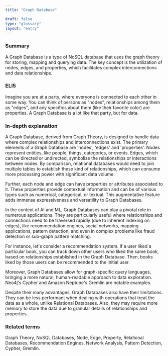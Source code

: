 ```yaml
---
title: "Graph Database"

draft: false
type: "glossary"
layout: "entry"
---
```


### Summary
A Graph Database is a type of NoSQL database that uses the graph theory for storing, mapping and querying data. The key concept is the utilization of nodes, edges, and properties, which facilitates complex interconnections and data relationships.

### ELI5
Imagine you are at a party, where everyone is connected to each other in some way. You can think of persons as "nodes", relationships among them as "edges", and any specifics about them (like their favorite color) are properties. A Graph Database is a lot like that party, but for data.

### In-depth explanation
A Graph Database, derived from Graph Theory, is designed to handle data where complex relationships and interconnections exist. The primary elements of a Graph Database are 'nodes', 'edges' and 'properties'. Nodes represent entities, like people, things, categories, or events. Edges, which can be directed or undirected, symbolize the relationships or interactions between nodes. By comparison, relational databases would need to join multiple tables to establish these kind of relationships, which can consume more processing power with significant data volume.

Further, each node and edge can have properties or attributes associated to it. These properties provide contextual information and can be of various types such as numerical, categorical, or textual. This augmentative feature adds immense expressiveness and versatility to Graph Databases.

In the context of AI and ML, Graph Databases can play a pivotal role in numerous applications. They are particularly useful where relationships and connections need to be traversed rapidly (due to inherent indexing on edges), like recommendation engines, social networks, mapping applications, pattern detection, and even in complex problems like fraud detection or sub-graph pattern matching.

For instance, let's consider a recommendation system. If a user liked a particular book, you can track down other users who liked the same book, based on relationships established in the Graph Database. Then, books liked by those users can be recommended to the initial user.

Moreover, Graph Databases allow for graph-specific query languages, bringing a more natural, human-readable approach to data exploration. Neo4j's Cypher and Amazon Neptune's Gremlin are notable examples.

Despite their many advantages, Graph Databases also have their limitations. They can be less performant when dealing with operations that treat the data as a whole, unlike Relational Databases. Also, they may require more memory to store the data due to granular details of relationships and properties.

### Related terms
Graph Theory, NoSQL Databases, Node, Edge, Property, Relational Databases, Recommendation Engines, Network Analysis, Pattern Detection, Cypher, Gremlin.